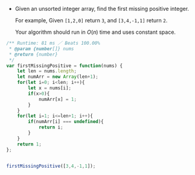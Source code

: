 
 * Given an unsorted integer array, find the first missing positive integer.

   For example,
   Given `[1,2,0]` return `3`,
   and `[3,4,-1,1]` return `2`.

   Your algorithm should run in *O*(*n*) time and uses constant space.

```javascript
/** Runtime: 81 ms ／ Beats 100.00%
 * @param {number[]} nums
 * @return {number}
 */
var firstMissingPositive = function(nums) {
	let len = nums.length;
	let numArr = new Array(len+1);
	for(let i=0; i<len; i++){
		let x = nums[i];
		if(x>0){
			numArr[x] = 1;
		}
	}
	for(let i=1; i<=len+1; i++){
		if(numArr[i] === undefined){
			return i;
		}
	}
	return 1;
};


firstMissingPositive([3,4,-1,1]);
```

